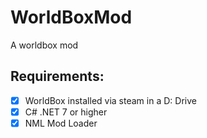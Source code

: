 # WorldBoxMod
A worldbox mod

## Requirements:

- [X] WorldBox installed via steam in a D: Drive
- [X] C# .NET 7 or higher
- [X] NML Mod Loader

